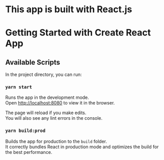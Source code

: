 # This app is built with React.js  

# Getting Started with Create React App

## Available Scripts

In the project directory, you can run:

### `yarn start`

Runs the app in the development mode.\
Open [http://localhost:8080](http://localhost:8080) to view it in the browser.

The page will reload if you make edits.\
You will also see any lint errors in the console.

### `yarn build:prod` 

Builds the app for production to the `build` folder.\
It correctly bundles React in production mode and optimizes the build for the best performance.


